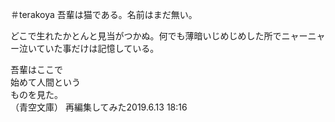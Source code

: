 ＃terakoya
吾輩は猫である。名前はまだ無い。

どこで生れたかとんと見当がつかぬ。何でも薄暗いじめじめした所でニャーニャー泣いていた事だけは記憶している。

吾輩はここで  
始めて人間という  
ものを見た。  
（青空文庫）
再編集してみた2019.6.13 18:16

